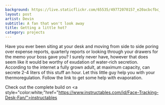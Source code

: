 ```yaml
---
background: https://live.staticflickr.com/65535/49772070157_e20acbcfbc_n.jpg
layout: post
artist: Devin
subtitle: A fan that won't look away
title: Getting a little hot?
category: projects
---
```

Have you ever been siting at your desk and moving from side to side poring over expense reports, quarterly reports or looking through your drawers for the memo your boss gave you? I surely never have, however that does seem like it would be worthy of exudation of water-rich secretion. According to the internet a fully grown adult, at maximum capacity, can secrete 2-4 liters of this stuff an hour.  Let this little guy help you with your thermoregulation. Follow the link to get some help with evaporation.

Check out the complete build on <a style="color:white;"href="https://www.instructables.com/id/Face-Tracking-Desk-Fan/">instructables</a>
